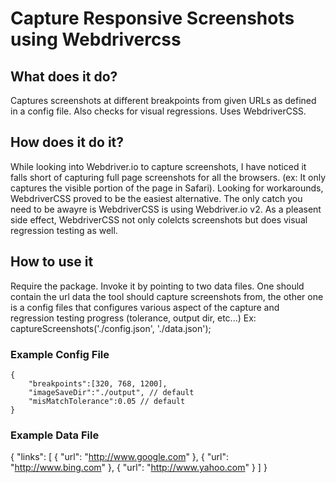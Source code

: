# Capture Responsive Screenshots using Webdrivercss

## What does it do?

Captures screenshots at different breakpoints from given URLs as defined in a config file. Also checks for visual regressions. Uses WebdriverCSS.

## How does it do it?

While looking into Webdriver.io to capture screenshots, I have noticed it falls short of capturing full page screenshots for all the browsers. (ex: It only captures the visible portion of the page in Safari). Looking for workarounds, WebdriverCSS proved to be the easiest alternative. The only catch you need to be awayre is WebdriverCSS is using Webdriver.io v2. As a pleasent side effect, WebdriverCSS not only colelcts screenshots but does visual regression testing as well.

## How to use it

Require the package. Invoke it by pointing to two data files. One should contain the url data the tool should capture screenshots from, the other one is a config files that configures various aspect of the capture and regression testing progress (tolerance, output dir, etc...)
Ex: captureScreenshots('./config.json', './data.json');

### Example Config File
```
{
	"breakpoints":[320, 768, 1200],
	"imageSaveDir":"./output", // default
	"misMatchTolerance":0.05 // default
}
```

### Example Data File
{
	"links": [
		{
			"url": "http://www.google.com"
		},
		{
			"url": "http://www.bing.com"
		},
		{
			"url": "http://www.yahoo.com"
		}
	]
}